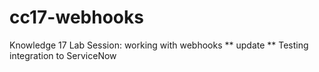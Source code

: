 # cc17-webhooks
Knowledge 17 Lab 
Session: working with webhooks
** update
** Testing integration to ServiceNow
